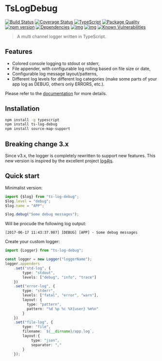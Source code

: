 # TsLogDebug 

[![Build Status](https://travis-ci.org/TypedProject/ts-log-debug.svg?branch=master)](https://travis-ci.org/TypedProject/ts-log-debug)
[![Coverage Status](https://coveralls.io/repos/github/TypedProject/ts-log-debug/badge.svg?branch=master)](https://coveralls.io/github/TypedProject/ts-log-debug?branch=master)
[![TypeScript](https://badges.frapsoft.com/typescript/love/typescript.svg?v=100)](https://github.com/ellerbrock/typescript-badges/) 
[![Package Quality](http://npm.packagequality.com/shield/ts-log-debug.png)](http://packagequality.com/#?package=ts-log-debug)
[![npm version](https://badge.fury.io/js/ts-log-debug.svg)](https://badge.fury.io/js/ts-log-debug)
[![Dependencies](https://david-dm.org/TypedProject/ts-log-debug.svg)](https://david-dm.org/TypedProject/ts-log-debug#info=dependencies)
[![img](https://david-dm.org/TypedProject/ts-log-debug/dev-status.svg)](https://david-dm.org/TypedProject/ts-log-debug/#info=devDependencies)
[![img](https://david-dm.org/TypedProject/ts-log-debug/peer-status.svg)](https://david-dm.org/TypedProject/ts-log-debug/#info=peerDependenciess)
[![Known Vulnerabilities](https://snyk.io/test/github/TypedProject/ts-log-debug/badge.svg)](https://snyk.io/test/github/TypedProject/ts-express-decorators)

> A multi channel logger written in TypeScript.

## Features

* Colored console logging to stdout or stderr,
* File appender, with configurable log rolling based on file size or date,
* Configurable log message layout/patterns,
* Different log levels for different log categories (make some parts of your app log as DEBUG, others only ERRORS, etc.).

Please refer to the [documentation](https://typedproject.github.io/ts-log-debug/) for more details.

## Installation

```bash
npm install -g typescript
npm install ts-log-debug
npm install source-map-support
```

## Breaking change 3.x

Since v3.x, the logger is completely rewritten to support new features. This new version is inspired by the excellent project [log4js](https://github.com/nomiddlename/log4js-node/).

## Quick start

Minimalist version:

```typescript
import {$log} from "ts-log-debug";
$log.level = "debug";
$log.name = "APP";

$log.debug("Some debug messages");
```
Will be procude the following log output:
```
[2017-06-17 11:43:37.987] [DEBUG] [APP] - Some debug messages
```

Create your custom logger:
```typescript
import {Logger} from "ts-log-debug";

const logger = new Logger("loggerName");
logger.appenders
    .set("std-log", {
        type: "stdout",
        levels: ["debug", "info", "trace"]
    })
    .set("error-log", {
        type: "stderr",
        levels: ["fatal", "error", "warn"],
        layout: {
          type: "pattern",
          pattern: "%d %p %c %X{user} %m%n"
        }
    })
    .set("file-log", {
        type: "file",
        filename: `${__dirname}/app.log`,
        layout:{
            type: "json",
            separator: ","
        }
    });
```

